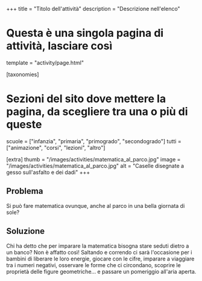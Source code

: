 +++
title = "Titolo dell'attività"
description = "Descrizione nell'elenco"

# Questa è una singola pagina di attività, lasciare così
template = "activity/page.html"

[taxonomies]
# Sezioni del sito dove mettere la pagina, da scegliere tra una o più di queste
scuole = ["infanzia", "primaria", "primogrado", "secondogrado"]
tutti = ["animazione", "corsi", "lezioni", "altro"]

[extra]
thumb = "/images/activities/matematica_al_parco.jpg"
image = "/images/activities/matematica_al_parco.jpg"
alt = "Caselle disegnate a gesso sull'asfalto e dei dadi"
+++
## Problema

Si può fare matematica ovunque, anche al parco in una bella giornata di sole?

## Soluzione

Chi ha detto che per imparare la matematica bisogna stare seduti dietro a un banco?
Non è affatto così! Saltando e correndo ci sarà l'occasione per i bambini di
liberare le loro energie, giocare con le cifre, imparare a viaggiare tra i
numeri negativi, osservare le forme che ci circondano, scoprire le proprietà
delle figure geometriche... e passare un pomeriggio all'aria aperta.
